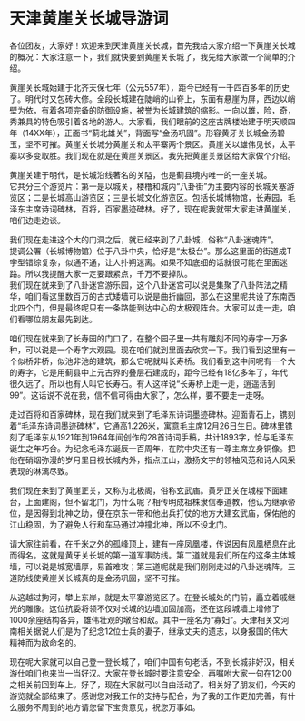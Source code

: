 # 天津黄崖关长城导游词  
各位团友，大家好！欢迎来到天津黄崖关长城，首先我给大家介绍一下黄崖关长城的概况：大家注意一下，我们就快要到黄崖关长城了，我先给大家做一个简单的介绍。  

黄崖关长城始建于北齐天保七年（公元557年），距今已经有一千四百多年的历史了。明代时又包砖大修。全段长城建在陡峭的山脊上，东面有悬崖为屏，西边以峭壁为依，有着各项完备的防御设施，被誉为长城建筑的缩影。一向以雄，险，奇，秀兼具的特色吸引着各地的游人。大家看，我们眼前的这座古牌楼始建于明天顺四年（14XX年），正面书“蓟北雄关”，背面写“金汤巩固”。形容黄牙关长城金汤碧玉，坚不可摧。黄崖关长城分黄崖关和太平寨两个景区。黄崖关以雄伟见长，太平寨以多变取胜。我们现在就是在黄崖关景区。我先把黄崖关景区给大家做个介绍。  

黄崖关建于明代，是长城沿线著名的关隘，也是蓟县境内唯一的一座关城。  
它共分三个游览片：第一是以城关，楼橹和城内“八卦街”为主要内容的长城关塞游览区；二是长城高山游览区；三是长城文化游览区。包括长城博物馆，长寿园，毛泽东主席诗词碑林，百将，百家墨迹碑林。好了，现在呢我就带大家走进黄崖关，咱们边走边谈。  

我们现在走进这个大的门洞之后，就已经来到了八卦城，俗称“八卦迷魂阵”。  
提调公署（长城博物馆）位于八卦中央，恰好是“太极台”。那么这里面的街道成T字型错综复杂，似通不通，让人扑朔迷离。如果不知底细的话就很可能在里面迷路。所以我提醒大家一定要跟紧点，千万不要掉队。  
我们现在就来到了八卦迷宫游乐园，这个八卦迷宫可以说是集聚了八卦阵法之精华，咱们看这里数百万的古式矮墙可以说是曲折幽回，那么在这里呢共设了东南西北四个门，但是最终呢只有一条路能到达中心的太极观阵台。大家可以走一走，咱们看哪位朋友最先到达。  

咱们现在就来到了长寿园的门口了，在整个园子里一共有雕刻不同的寿字一万多种，可以说是一个寿字大观园。现在咱们就到里面去欣赏一下。我们看到这里有一个似桥非桥，似池非池的建筑，那么它呢就叫长寿桥。我们看到这中间呢有一个大的寿字，它是用蓟县中上元古界的叠层石建成的，距今已经有18亿多年了，年代很久远了。所以也有人叫它长寿石。有人这样说“长寿桥上走一走，逍遥活到99”。这话说不说在我，信不信可得由大家了，怎么样，要不要走一走呀。  

走过百将和百家碑林，现在我们就来到了毛泽东诗词墨迹碑林。迎面青石上，镌刻着“毛泽东诗词墨迹碑林”，它通高1.226米，寓意毛主席12月26日生日。碑林里镌刻了毛泽东从1921年到1964年间创作的28首诗词手稿，共计1893字，恰与毛泽东诞生之年巧合。为纪念毛泽东诞辰一百周年，在院中央还有一尊主席立身铜像。把他在硝烟弥漫的岁月里目视长城内外，指点江山，激扬文字的领袖风范和诗人风采表现的淋漓尽致。  

我们现在来到了黄崖正关，又称为北极阁，俗称玄武庙。黄牙正关在城楼下面建台，上面建阁，但不留北门，为什么呢？相传明成祖株隶信奉道教，他认为继承帝位，是因得到北神之助，便在京东一带和他出兵打仗的地方大建玄武庙，保佑他的江山稳固，为了避免人行和车马通过冲撞北神，所以不设北门。  

请大家往前看，在千米之外的孤峰顶上，建有一座凤凰楼，传说因有凤凰栖息在此而得名。这就是黄牙关长城的第一道军事防线。第二道就是我们所在的这条主体城墙，可以说是城宽墙厚，易首难攻；第三道呢就是我们刚刚走过的八卦迷魂阵。三道防线使黄崖关长城真的是金汤巩固，坚不可摧。  

从这越过拘河，攀上东岸，就是太平寨游览区了。在登长城处的门前，矗立着戚继光的雕像。这位抗委将领不仅对长城的边墙加固加高，还在这段城墙上增修了1000余座结构各异，雄伟壮观的墩台和敌。其中一座名为“寡妇”。天津相关文河南相关据说人们是为了纪念12位士兵的妻子，继承丈夫的遗志，以身报国的伟大精神而为敌命名的。  

现在呢大家就可以自己登一登长城了，咱们中国有句老话，不到长城非好汉，相关游仕咱们也来当一当好汉。大家在登长城时要注意安全，再嘱咐大家一句在12:00之相关前回到车上。好了，现在大家就可以自由活动了。相关好了朋友们，今天的游览就全部结束了。感谢您对我工作的支持与配合，为了我的工作更加完善，有什么服务不周到的地方请您留下宝贵意见，祝您万事如。  
<!-- Last processed: 2025-07-22 03:44:26 -->
